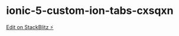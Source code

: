 # ionic-5-custom-ion-tabs-cxsqxn

[Edit on StackBlitz ⚡️](https://stackblitz.com/edit/ionic-5-custom-ion-tabs-cxsqxn)